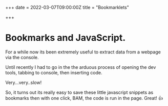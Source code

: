 +++
date = 2022-03-07T09:00:00Z
title = "Bookmarklets"

+++
# Bookmarks and JavaScript.

For a while now its been extremely useful to extract data from a webpage via the console. 

Until recently I had to go in the the arduous process of opening the dev tools, tabbing to console, then inserting code. 

Very...very..slow!

So, it turns out its really easy to save these little javascript snippets as bookmarks then with one click, BAM, the code is run in the page. Great! 👍